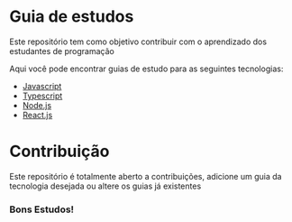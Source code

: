 # Guia de estudos

Este repositório tem como objetivo contribuir com o aprendizado dos estudantes de programação

Aqui você pode encontrar guias de estudo para as seguintes tecnologias:

- [Javascript](https://github.com/MatheusLetra/Guias-De-Estudos/blob/main/Javascript.md)
- [Typescript](https://github.com/MatheusLetra/Guias-De-Estudos/blob/main/Typescript.md)
- [Node.js](https://github.com/MatheusLetra/Guias-De-Estudos/blob/main/NodeJS.md)
- [React.js](https://github.com/MatheusLetra/Guias-De-Estudos/blob/main/ReactJs.md)

# Contribuição

Este repositório é totalmente aberto a contribuições, adicione um guia da tecnologia desejada ou altere os guias já existentes


### Bons Estudos!

